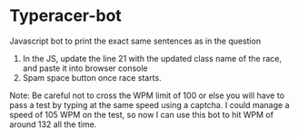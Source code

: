 # Typeracer-bot
Javascript bot to print the exact same sentences as in the question


1. In the JS, update the line 21 with the updated class name of the race, and paste it into browser console
2. Spam space button once race starts.


Note: Be careful not to cross the WPM limit of 100 or else you will have to pass a test by typing at the same speed using a captcha. I could manage a speed of 105 WPM on the test, so now I can use this bot to hit WPM of around 132 all the time.
